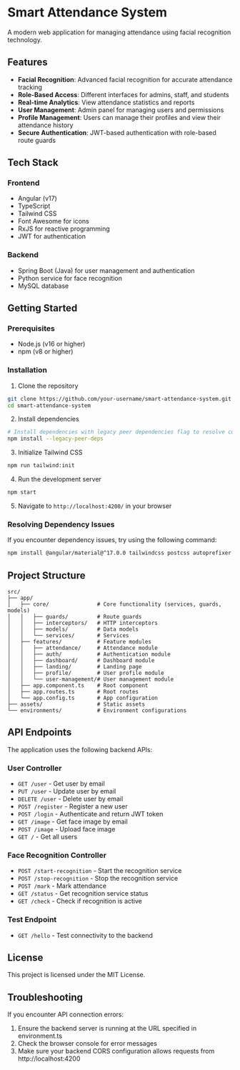 # Smart Attendance System

A modern web application for managing attendance using facial recognition technology.

## Features

- **Facial Recognition**: Advanced facial recognition for accurate attendance tracking
- **Role-Based Access**: Different interfaces for admins, staff, and students
- **Real-time Analytics**: View attendance statistics and reports
- **User Management**: Admin panel for managing users and permissions
- **Profile Management**: Users can manage their profiles and view their attendance history
- **Secure Authentication**: JWT-based authentication with role-based route guards

## Tech Stack

### Frontend
- Angular (v17)
- TypeScript
- Tailwind CSS
- Font Awesome for icons
- RxJS for reactive programming
- JWT for authentication

### Backend
- Spring Boot (Java) for user management and authentication
- Python service for face recognition
- MySQL database

## Getting Started

### Prerequisites
- Node.js (v16 or higher)
- npm (v8 or higher)

### Installation

1. Clone the repository
```bash
git clone https://github.com/your-username/smart-attendance-system.git
cd smart-attendance-system
```

2. Install dependencies
```bash
# Install dependencies with legacy peer dependencies flag to resolve compatibility issues
npm install --legacy-peer-deps
```

3. Initialize Tailwind CSS
```bash
npm run tailwind:init
```

4. Run the development server
```bash
npm start
```

5. Navigate to `http://localhost:4200/` in your browser

### Resolving Dependency Issues

If you encounter dependency issues, try using the following command:

```bash
npm install @angular/material@^17.0.0 tailwindcss postcss autoprefixer jwt-decode @fortawesome/angular-fontawesome @fortawesome/fontawesome-svg-core @fortawesome/free-solid-svg-icons --legacy-peer-deps
```

## Project Structure

```
src/
├── app/
│   ├── core/               # Core functionality (services, guards, models)
│   │   ├── guards/         # Route guards
│   │   ├── interceptors/   # HTTP interceptors
│   │   ├── models/         # Data models
│   │   └── services/       # Services
│   ├── features/           # Feature modules
│   │   ├── attendance/     # Attendance module
│   │   ├── auth/           # Authentication module
│   │   ├── dashboard/      # Dashboard module
│   │   ├── landing/        # Landing page
│   │   ├── profile/        # User profile module
│   │   └── user-management/# User management module
│   ├── app.component.ts    # Root component
│   ├── app.routes.ts       # Root routes
│   └── app.config.ts       # App configuration
├── assets/                 # Static assets
└── environments/           # Environment configurations
```

## API Endpoints

The application uses the following backend APIs:

### User Controller
- `GET /user` - Get user by email
- `PUT /user` - Update user by email
- `DELETE /user` - Delete user by email
- `POST /register` - Register a new user
- `POST /login` - Authenticate and return JWT token
- `GET /image` - Get face image by email
- `POST /image` - Upload face image
- `GET /` - Get all users

### Face Recognition Controller
- `POST /start-recognition` - Start the recognition service
- `POST /stop-recognition` - Stop the recognition service
- `POST /mark` - Mark attendance
- `GET /status` - Get recognition service status
- `GET /check` - Check if recognition is active

### Test Endpoint
- `GET /hello` - Test connectivity to the backend

## License

This project is licensed under the MIT License.

## Troubleshooting

If you encounter API connection errors:
1. Ensure the backend server is running at the URL specified in environment.ts
2. Check the browser console for error messages
3. Make sure your backend CORS configuration allows requests from http://localhost:4200
